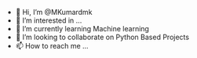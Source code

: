 - 👋 Hi, I’m @MKumardmk
- 👀 I’m interested in ...
- 🌱 I’m currently learning Machine learning 
- 💞️ I’m looking to collaborate on Python Based Projects
- 📫 How to reach me ...

<!---
MKumardmk/MKumardmk is a ✨ special ✨ repository because its `README.md` (this file) appears on your GitHub profile.
You can click the Preview link to take a look at your changes.
--->

